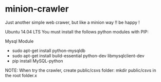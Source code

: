 # minion-crawler
Just another simple web crawer, but like a minion way !! be happy !

Ubuntu 14.04 LTS
You must install the follows python modules with PIP:

Mysql Module
* sudo apt-get install python-mysqldb
* sudo apt-get install build-essential python-dev libmysqlclient-dev
* pip install MySQL-python

NOTE: When try the crawler, create public/csvs folder:
mkdir public/csvs in the root folder.x



